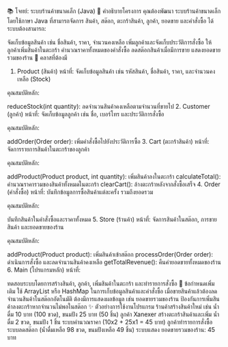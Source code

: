 📚 โจทย์: ระบบร้านค้าขนาดเล็ก (Java)
🏢 คำอธิบายโครงการ
คุณต้องพัฒนา ระบบร้านค้าขนาดเล็ก โดยใช้ภาษา Java ที่สามารถจัดการ สินค้า, สต๊อก, ตะกร้าสินค้า, ลูกค้า, ยอดขาย และคำสั่งซื้อ ได้ ระบบต้องสามารถ:

จัดเก็บข้อมูลสินค้า เช่น ชื่อสินค้า, ราคา, จำนวนคงเหลือ
เพิ่มลูกค้าและจัดเก็บประวัติการสั่งซื้อ
ให้ลูกค้าเพิ่มสินค้าในตะกร้า
คำนวณราคาทั้งหมดของคำสั่งซื้อ
ลดสต๊อกสินค้าเมื่อมีการขาย
แสดงยอดขายรวมของร้าน
🔢 คลาสที่ต้องมี
1. Product (สินค้า)
หน้าที่: จัดเก็บข้อมูลสินค้า เช่น รหัสสินค้า, ชื่อสินค้า, ราคา, และจำนวนคงเหลือ (Stock)

คุณสมบัติหลัก:

reduceStock(int quantity): ลดจำนวนสินค้าคงเหลือตามจำนวนที่ขายไป
2. Customer (ลูกค้า)
หน้าที่: จัดเก็บข้อมูลลูกค้า เช่น ชื่อ, เบอร์โทร และประวัติการสั่งซื้อ

คุณสมบัติหลัก:

addOrder(Order order): เพิ่มคำสั่งซื้อไปยังประวัติการซื้อ
3. Cart (ตะกร้าสินค้า)
หน้าที่: จัดการรายการสินค้าในตะกร้าของลูกค้า

คุณสมบัติหลัก:

addProduct(Product product, int quantity): เพิ่มสินค้าลงในตะกร้า
calculateTotal(): คำนวณราคารวมของสินค้าทั้งหมดในตะกร้า
clearCart(): ล้างตะกร้าหลังจากสั่งซื้อเสร็จ
4. Order (คำสั่งซื้อ)
หน้าที่: บันทึกข้อมูลการซื้อสินค้าแต่ละครั้ง รวมถึงยอดรวม

คุณสมบัติหลัก:

บันทึกสินค้าในคำสั่งซื้อและราคาทั้งหมด
5. Store (ร้านค้า)
หน้าที่: จัดการสินค้าในสต๊อก, การขายสินค้า และยอดขายของร้าน

คุณสมบัติหลัก:

addProduct(Product product): เพิ่มสินค้าเข้าสต๊อก
processOrder(Order order): ดำเนินการสั่งซื้อ และลดจำนวนสินค้าคงเหลือ
getTotalRevenue(): คืนค่ายอดขายทั้งหมดของร้าน
6. Main (โปรแกรมหลัก)
หน้าที่:

ทดสอบระบบโดยการสร้างสินค้า, ลูกค้า, เพิ่มสินค้าในตะกร้า และทำรายการสั่งซื้อ
📝 ข้อกำหนดเพิ่มเติม
ใช้ ArrayList หรือ HashMap ในการเก็บข้อมูลสินค้าและคำสั่งซื้อ
เมื่อขายสินค้าแล้วต้องลดจำนวนสินค้าในสต๊อกอัตโนมัติ
ต้องมีการแสดงผลข้อมูล เช่น ยอดขายรวมของร้าน
ป้องกันการเพิ่มสินค้าลงตะกร้าหากจำนวนไม่พอในสต๊อก
✨ ตัวอย่างการใช้งานโปรแกรม
ร้านค้าสร้างสินค้าใหม่ เช่น น้ำดื่ม 10 บาท (100 ขวด), ขนมปัง 25 บาท (50 ชิ้น)
ลูกค้า Xanexer สร้างตะกร้าสินค้าและเพิ่ม น้ำดื่ม 2 ขวด, ขนมปัง 1 ชิ้น
ระบบคำนวณราคา (10x2 + 25x1 = 45 บาท)
ลูกค้าทำรายการสั่งซื้อ ระบบลดสต๊อก (น้ำดื่มเหลือ 98 ขวด, ขนมปังเหลือ 49 ชิ้น)
ระบบแสดง ยอดขายรวมของร้าน: 45 บาท

